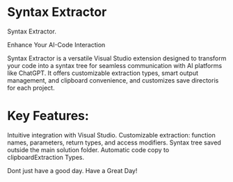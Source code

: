 # Syntax Extractor
Syntax Extractor.

Enhance Your AI-Code Interaction

Syntax Extractor is a versatile Visual Studio extension designed to transform your code into a syntax tree for seamless communication with AI platforms like ChatGPT. It offers customizable extraction types, smart output management, and clipboard convenience, and customizes save directoris for each project.

# Key Features:

Intuitive integration with Visual Studio.
Customizable extraction: function names, parameters, return types, and access modifiers.
Syntax tree saved outside the main solution folder.
Automatic code copy to clipboardExtraction Types.

Dont just have a good day. Have a Great Day!